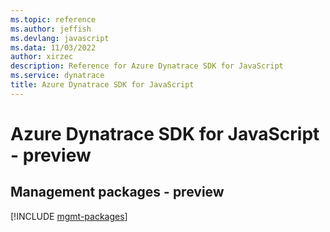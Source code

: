 ```yaml
---
ms.topic: reference
ms.author: jeffish
ms.devlang: javascript
ms.data: 11/03/2022
author: xirzec
description: Reference for Azure Dynatrace SDK for JavaScript
ms.service: dynatrace
title: Azure Dynatrace SDK for JavaScript
---
```

# Azure Dynatrace SDK for JavaScript - preview

## Management packages - preview
[!INCLUDE [mgmt-packages](dynatrace-mgmt-index.md)]